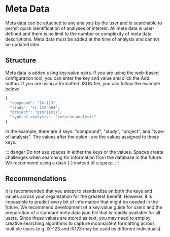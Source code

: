 # Meta Data
Meta data can be attached to any analysis by the user and is searchable to permit quick identification of analyses of interest. All meta data is user-defined and there is no limit to the number or complexity of meta data descriptions. Meta data must be added at the time of analysis and cannot be updated later.

## Structure
Meta data is added using key:value pairs. If you are using the web-based configuration tool, you can enter the key and value and click the Add button. If you are using a formatted JSON file, you can follow the example below:

```js
{
  "compound": "IX-123",
  "study": "CL-123-004",
  "project": "psoriasis",
  "type-of-analysis": "interim-analysis"
}
```
In the example, there are 4 keys: "compound", "study", "project", and "type-of-analysis". The values after the colon : are the values assigned to those keys. 

::: danger
Do not use spaces in either the keys or the values. Spaces create challenges when searching for information from the database in the future. We recommend using a dash (-) instead of a space.
:::

## Recommendations
It is recommended that you attept to standardize on both the keys and values across your organization for the greatest benefit. However, it is impossible to predict every bit of information that might be needed in the future. We recommend development of a key:value guide for users and the preparation of a standard meta data json file that is readily available for all users. Since these values are stored as text, you may need to employ creative searching algorithms to capture inconsistent formatting across multiple users (e.g. IX-123 and IX123 may be used by different individuals)


